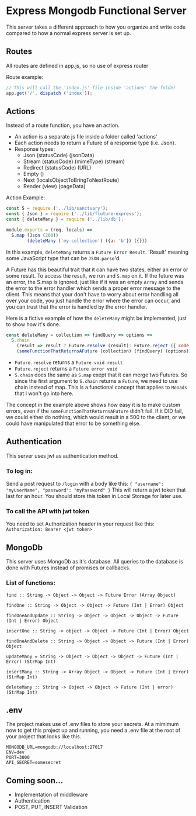 # Express Mongodb Functional Server

This server takes a different approach to how you organize and write code compared to how a normal express server is set up.


## Routes
All routes are defined in app.js, so no use of express router

Route example:
```JavaScript
// This will call the 'index.js' file inside 'actions' the folder
app.get('/', dispatch ('index')); 
```


## Actions
Instead of a route function, you have an action.
  - An action is a separate js file inside a folder called 'actions'
  - Each action needs to return a Future of a response type (i.e. Json).
  - Response types:
    - Json (statusCode) (jsonData)
    - Stream (statusCode) (mimeType) (stream)
    - Redirect (statusCode) (URL)
    - Empty ()
    - Next (localsObjectToBringToNextRoute)
    - Render (view) (pageData)

Action Example:
```JavaScript
const S = require ('../lib/sanctuary');
const { Json } = require ('../lib/fluture-express');
const { deleteMany } = require ('../lib/db');

module.exports = (req, locals) => 
  S.map (Json (200))
        (deleteMany ('my-collection') ({a: 'b'}) ({}))
```
In this example, `deleteMany` returns a `Future Error Result`. 'Result' meaning some JavaScript type that can be `JSON.parse`'d. 

A Future has this beautiful trait that it can have two states, either an error or some result. To access the result, we run and `S.map` on it. If the future was an error, the S.map is ignored, just like if it was an empty `Array` and sends the error to the error handler which sends a proper error message to the client. This means that your don't have to worry about error handling all over your code, you just handle the error where the error can occur, and you can trust that the error is handled by the error handler.

Here is a fictive example of how the `deleteMany` might be implemented, just to show how it's done.
```JavaScript
const deleteMany = collection => findQuery => options =>
  S.chain
    (result => result ? Future.resolve (result): Future.reject ({ code: 400, message: 'Some error message' }))
    (someFunctionThatReturnsAFuture (collection) (findQuery) (options))
```
- `Future.resolve` returns a `Future void result`
- `Future.reject` returns a `Future error void`
- `S.chain` does the same as `S.map` exept that it can merge two Futures. So since the first argument to `S.chain` returns a `Future`, we need to use chain instead of map. This is a functional concept that applies to `Monads` that I won't go into here.

The concept in the example above shows how easy it is to make custom errors, even if the `someFunctionThatReturnsAFuture` didn't fail. If it DID fail, we could either do nothing, which would result in a 500 to the client, or we could have manipulated that error to be something else.

## Authentication
This server uses jwt as authentication method. 


### To log in:
Send a post request to `/login` with a body like this: 
`{ "username": "myUserName", "password": "myPassword" }`
This will return a jwt token that last for an hour. You should store this token in Local Storage for later use.


### To call the API with jwt token
You need to set Authorization header in your request like this:
`Authorization: Bearer <jwt token>`


## MongoDb
This server uses MongoDb as it's database. All queries to the database is done with Futures instead of promises or callbacks.

### List of functions:
```
find :: String -> Object -> Object -> Future Error (Array Object)

findOne :: String -> Object -> Object -> Future (Int | Error) Object

findOneAndUpdate :: String -> Object -> Object -> Object -> Future (Int | Error) Object

insertOne :: String -> object -> Object -> Future (Int | Error) Object

findOneAndDelete :: String -> Object -> Object -> Future (Int | Error) Object

updateMany = String -> Object -> Object -> Object -> Future (Int | Error) (StrMap Int)

insertMany :: String -> Array Object -> Object -> Future (Int | Error) (StrMap Int)

deleteMany :: String -> Object -> Object -> Future (Int | error) (StrMap Int)
```

## .env
The project makes use of .env files to store your secrets. At a mimimum now to get this project up and running, you need a .env file at the root of your project that looks like this.
```
MONGODB_URL=mongodb://localhost:27017
ENV=dev
PORT=3000
API_SECRET=somesecret
```

## Coming soon...
- Implementation of middleware
- Authentication
- POST, PUT, INSERT Validation

